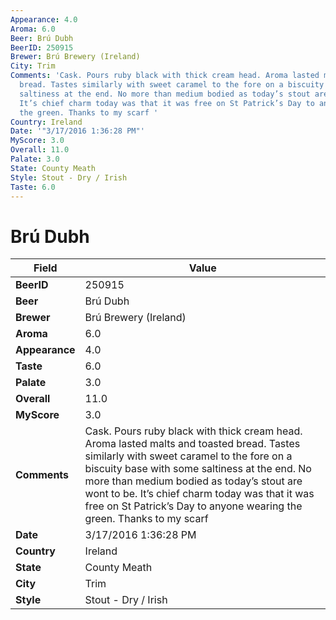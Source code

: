 ```yaml
---
Appearance: 4.0
Aroma: 6.0
Beer: Brú Dubh
BeerID: 250915
Brewer: Brú Brewery (Ireland)
City: Trim
Comments: 'Cask. Pours ruby black with thick cream head. Aroma lasted malts and toasted
  bread. Tastes similarly with sweet caramel to the fore on a biscuity base with some
  saltiness at the end. No more than medium bodied as today’s stout are wont to be.
  It’s chief charm today was that it was free on St Patrick’s Day to anyone wearing
  the green. Thanks to my scarf '
Country: Ireland
Date: '"3/17/2016 1:36:28 PM"'
MyScore: 3.0
Overall: 11.0
Palate: 3.0
State: County Meath
Style: Stout - Dry / Irish
Taste: 6.0
---
```


# Brú Dubh

| Field         | Value |
|---------------|-------|
| **BeerID** | 250915 |
| **Beer** | Brú Dubh |
| **Brewer** | Brú Brewery (Ireland) |
| **Aroma** | 6.0 |
| **Appearance** | 4.0 |
| **Taste** | 6.0 |
| **Palate** | 3.0 |
| **Overall** | 11.0 |
| **MyScore** | 3.0 |
| **Comments** | Cask. Pours ruby black with thick cream head. Aroma lasted malts and toasted bread. Tastes similarly with sweet caramel to the fore on a biscuity base with some saltiness at the end. No more than medium bodied as today’s stout are wont to be. It’s chief charm today was that it was free on St Patrick’s Day to anyone wearing the green. Thanks to my scarf  |
| **Date** | 3/17/2016 1:36:28 PM |
| **Country** | Ireland |
| **State** | County Meath |
| **City** | Trim |
| **Style** | Stout - Dry / Irish |
